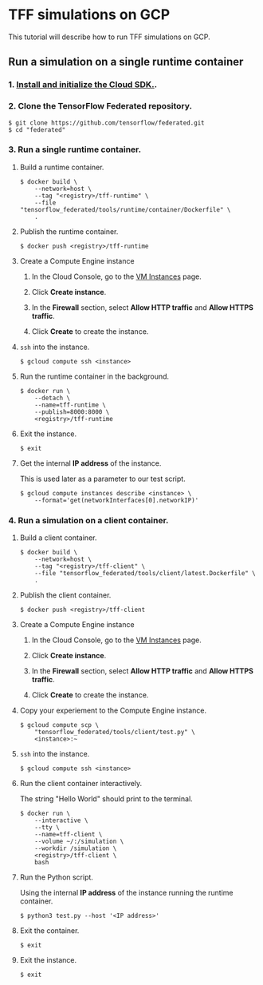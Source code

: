 # TFF simulations on GCP

This tutorial will describe how to run TFF simulations on GCP.

## Run a simulation on a single runtime container

### 1. [Install and initialize the Cloud SDK.](https://cloud.google.com/sdk/docs/quickstarts).

### 2. Clone the TensorFlow Federated repository.

```shell
$ git clone https://github.com/tensorflow/federated.git
$ cd "federated"
```

### 3. Run a single runtime container.

1.  Build a runtime container.

    ```shell
    $ docker build \
        --network=host \
        --tag "<registry>/tff-runtime" \
        --file "tensorflow_federated/tools/runtime/container/Dockerfile" \
        .
    ```

1.  Publish the runtime container.

    ```shell
    $ docker push <registry>/tff-runtime
    ```

1.  Create a Compute Engine instance

    1.  In the Cloud Console, go to the
        [VM Instances](https://console.cloud.google.com/compute/instances) page.

    1.  Click **Create instance**.

    1.  In the **Firewall** section, select **Allow HTTP traffic** and **Allow
        HTTPS traffic**.

    1.  Click **Create** to create the instance.

1.  `ssh` into the instance.

    ```shell
    $ gcloud compute ssh <instance>
    ```

1.  Run the runtime container in the background.

    ```shell
    $ docker run \
        --detach \
        --name=tff-runtime \
        --publish=8000:8000 \
        <registry>/tff-runtime
    ```

1.  Exit the instance.

    ```shell
    $ exit
    ```

1.  Get the internal **IP address** of the instance.

    This is used later as a parameter to our test script.

    ```shell
    $ gcloud compute instances describe <instance> \
        --format='get(networkInterfaces[0].networkIP)'
    ```

### 4. Run a simulation on a client container.

1.  Build a client container.

    ```shell
    $ docker build \
        --network=host \
        --tag "<registry>/tff-client" \
        --file "tensorflow_federated/tools/client/latest.Dockerfile" \
        .
    ```

1.  Publish the client container.

    ```shell
    $ docker push <registry>/tff-client
    ```

1.  Create a Compute Engine instance

    1.  In the Cloud Console, go to the
        [VM Instances](https://console.cloud.google.com/compute/instances) page.

    1.  Click **Create instance**.

    1.  In the **Firewall** section, select **Allow HTTP traffic** and **Allow
        HTTPS traffic**.

    1.  Click **Create** to create the instance.

1.  Copy your experiement to the Compute Engine instance.

    ```shell
    $ gcloud compute scp \
        "tensorflow_federated/tools/client/test.py" \
        <instance>:~
    ```

1.  `ssh` into the instance.

    ```shell
    $ gcloud compute ssh <instance>
    ```

1.  Run the client container interactively.

    The string "Hello World" should print to the terminal.

    ```shell
    $ docker run \
        --interactive \
        --tty \
        --name=tff-client \
        --volume ~/:/simulation \
        --workdir /simulation \
        <registry>/tff-client \
        bash
    ```

1.  Run the Python script.

    Using the internal **IP address** of the instance running the runtime
    container.

    ```shell
    $ python3 test.py --host '<IP address>'
    ```

1.  Exit the container.

    ```shell
    $ exit
    ```

1.  Exit the instance.

    ```shell
    $ exit
    ```
